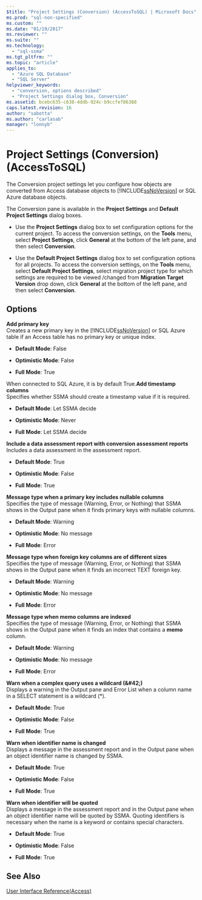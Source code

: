 ```yaml
---
$title: "Project Settings (Conversion) (AccessToSQL) | Microsoft Docs"
ms.prod: "sql-non-specified"
ms.custom: ""
ms.date: "01/19/2017"
ms.reviewer: ""
ms.suite: ""
ms.technology: 
  - "sql-ssma"
ms.tgt_pltfrm: ""
ms.topic: "article"
applies_to: 
  - "Azure SQL Database"
  - "SQL Server"
helpviewer_keywords: 
  - "conversion, options described"
  - "Project Settings dialog box, Conversion"
ms.assetid: bcebc635-c638-4ddb-924c-b9ccfef86388
caps.latest.revision: 16
author: "sabotta"
ms.author: "carlasab"
manager: "lonnyb"
---
```

# Project Settings (Conversion) (AccessToSQL)
The Conversion project settings let you configure how objects are converted from Access database objects to [!INCLUDE[ssNoVersion](../../includes/ssnoversion_md.md)] or SQL Azure database objects.  
  
The Conversion pane is available in the **Project Settings** and **Default Project Settings** dialog boxes.  
  
-   Use the **Project Settings** dialog box to set configuration options for the current project. To access the conversion settings, on the **Tools** menu, select **Project Settings**, click **General** at the bottom of the left pane, and then select **Conversion**.  
  
-   Use the **Default Project Settings** dialog box to set configuration options for all projects. To access the conversion settings, on the **Tools** menu, select **Default Project Settings**, select migration project type for which settings are required to be viewed /changed from **Migration Target Version** drop down, click **General** at the bottom of the left pane, and then select **Conversion**.  
  
## Options  
**Add primary key**  
Creates a new primary key in the [!INCLUDE[ssNoVersion](../../includes/ssnoversion_md.md)] or SQL Azure table if an Access table has no primary key or unique index.  
  
-   **Default Mode**: False  
  
-   **Optimistic Mode**: False  
  
-   **Full Mode**: True  
  
When connected to SQL Azure, it is by default True.**Add timestamp columns**  
Specifies whether SSMA should create a timestamp value if it is required.  
  
-   **Default Mode**: Let SSMA decide  
  
-   **Optimistic Mode**: Never  
  
-   **Full Mode**: Let SSMA decide  
  
**Include a data assessment report with conversion assessment reports**  
Includes a data assessment in the assessment report.  
  
-   **Default Mode**: True  
  
-   **Optimistic Mode**: False  
  
-   **Full Mode**: True  
  
**Message type when a primary key includes nullable columns**  
Specifies the type of message (Warning, Error, or Nothing) that SSMA shows in the Output pane when it finds primary keys with nullable columns.  
  
-   **Default Mode**: Warning  
  
-   **Optimistic Mode**: No message  
  
-   **Full Mode**: Error  
  
**Message type when foreign key columns are of different sizes**  
Specifies the type of message (Warning, Error, or Nothing) that SSMA shows in the Output pane when it finds an incorrect TEXT foreign key.  
  
-   **Default Mode**: Warning  
  
-   **Optimistic Mode**: No message  
  
-   **Full Mode**: Error  
  
**Message type when memo columns are indexed**  
Specifies the type of message (Warning, Error, or Nothing) that SSMA shows in the Output pane when it finds an index that contains a **memo** column.  
  
-   **Default Mode**: Warning  
  
-   **Optimistic Mode**: No message  
  
-   **Full Mode**: Error  
  
**Warn when a complex query uses a wildcard (\&#42;)**  
Displays a warning in the Output pane and Error List when a column name in a SELECT statement is a wildcard (*).  
  
-   **Default Mode**: True  
  
-   **Optimistic Mode**: False  
  
-   **Full Mode**: True  
  
**Warn when identifier name is changed**  
Displays a message in the assessment report and in the Output pane when an object identifier name is changed by SSMA.  
  
-   **Default Mode**: True  
  
-   **Optimistic Mode**: False  
  
-   **Full Mode**: True  
  
**Warn when identifier will be quoted**  
Displays a message in the assessment report and in the Output pane when an object identifier name will be quoted by SSMA. Quoting identifiers is necessary when the name is a keyword or contains special characters.  
  
-   **Default Mode**: True  
  
-   **Optimistic Mode**: False  
  
-   **Full Mode**: True  
  
## See Also  
[User Interface Reference(Access)](http://msdn.microsoft.com/en-us/af24c303-4a41-449b-9c86-d6558a97e839)  
  
